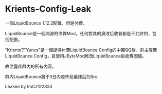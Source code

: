 # Krients-Config-Leak
一個LiquidBounce 1.12.2配置，但是付費。

LiquidBounce是一個開源的作弊Mod，任何對其的魔改后收費都是不允許的，包括配置。

“Krients”/"Yuncs"是一個提供付費LiquidBounce Config的中國QQ群，群主販賣LiquidBounce Config，且使用JByteMod修改LiquidBounce后收費圈錢。

故泄露此群内的所有内容。

群内LiquidBounce將于3日内發佈反編譯后的Src.

Leaked by ImCzf#2333
